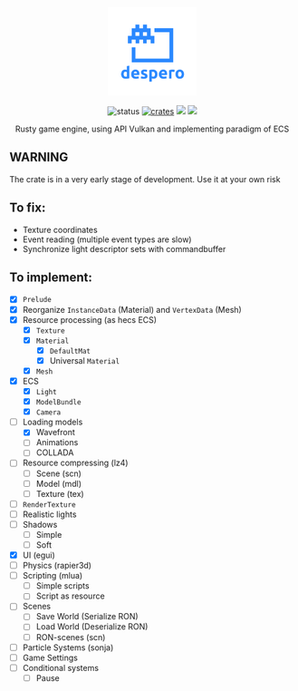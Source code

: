 <p align="center">
    <a href="https://konceptosociala.eu.org/despero"><img src="despero.svg" height="156" width="156" alt="despero"></a>
</p>    

<p align="center">
  <img src="https://img.shields.io/badge/Status-Alpha-blue?style=flat-square" alt="status">
  <a href="crates.io/crates/despero"><img src="https://img.shields.io/crates/v/despero.svg?style=flat-square" alt="crates"></a>
  <img src="https://img.shields.io/github/stars/konceptosociala/despero?style=flat-square&color=orange">
  <a href="https://github.com/konceptosociala/despero/issues"><img src="https://img.shields.io/github/issues/konceptosociala/despero?color=green&style=flat-square"></a>
</p>

<p align="center">
    Rusty game engine, using API Vulkan and implementing paradigm of ECS
</p>

## WARNING
The crate is in a very early stage of development. Use it at your own risk

## To fix:
- Texture coordinates
- Event reading (multiple event types are slow)
- Synchronize light descriptor sets with commandbuffer

## To implement:

- [x] `Prelude`
- [x] Reorganize `InstanceData` (Material) and `VertexData` (Mesh)
- [x] Resource processing (as hecs ECS)
    - [x] `Texture`
    - [x] `Material`
        - [x] `DefaultMat`
        - [x] Universal `Material`
    - [x] `Mesh`
- [x] ECS
    - [x] `Light`
    - [x] `ModelBundle`
    - [x] `Camera`
- [ ] Loading models
    - [x] Wavefront
    - [ ] Animations
    - [ ] COLLADA
- [ ] Resource compressing (lz4)
    - [ ] Scene (scn)
    - [ ] Model (mdl)
    - [ ] Texture (tex)
- [ ] `RenderTexture`
- [ ] Realistic lights
- [ ] Shadows
    - [ ] Simple
    - [ ] Soft
- [x] UI (egui)
- [ ] Physics (rapier3d)
- [ ] Scripting (mlua)
    - [ ] Simple scripts
    - [ ] Script as resource
- [ ] Scenes
    - [ ] Save World (Serialize RON)
    - [ ] Load World (Deserialize RON)
    - [ ] RON-scenes (scn)
- [ ] Particle Systems (sonja)
- [ ] Game Settings
- [ ] Conditional systems
    - [ ] Pause

